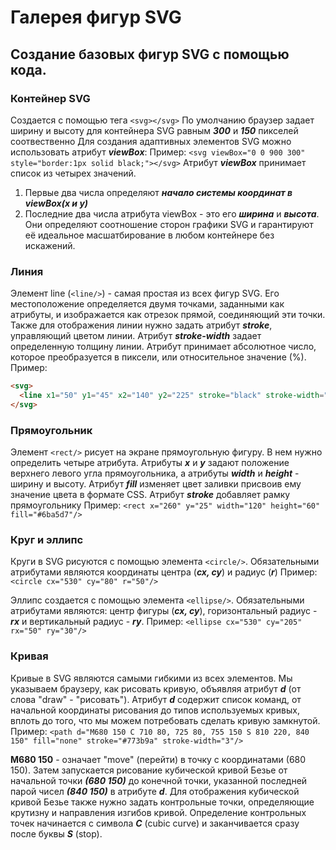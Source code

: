 # Галерея фигур SVG

## Cоздание базовых фигур SVG с помощью кода.

### Контейнер SVG

Создается с помощью тега `<svg></svg>`
По умолчанию браузер задает ширину и высоту для контейнера SVG равным **_300_** и **_150_** пикселей соотвественно
Для создания адаптивных элементов SVG можно использовать атрибут **_viewBox_**:
Пример: `<svg viewBox="0 0 900 300" style="border:1px solid black;"></svg>`
Атрибут **_viewBox_** принимает список из четырех значений.

1. Первые два числа определяют **_начало системы координат в viewBox(x и y)_**
2. Последние два числа атрибута viewBox - это его **_ширина_** и **_высота_**. Они определяют соотношение сторон графики SVG и гарантируют её идеальное масшатбирование в любом контейнере без искажений.

### Линия

Элемент line (`<line/>`) - самая простая из всех фигур SVG. Его местоположение определяется двумя точками, заданными как атрибуты, и изображается как отрезок прямой, соединяющий эти точки.
Также для отображения линии нужно задать атрибут **_stroke_**, управляющий цветом линии.
Атрибут **_stroke-width_** задает определенную толщину линии. Атрибут принимает абсолютное число, которое преобразуется в пиксели, или относительное значение (%).
Пример:

```html
<svg>
  <line x1="50" y1="45" x2="140" y2="225" stroke="black" stroke-width="3" />
</svg>
```

### Прямоугольник

Элемент `<rect/>` рисует на экране прямоугольную фигуру. В нем нужно определить четыре атрибута. Атрибуты **_x_** и **_y_** задают положение верхнего левого угла прямоугольника, а атрибуты **_width_** и **_height_** - ширину и высоту.
Атрибут **_fill_** изменяет цвет заливки присвоив ему значение цвета в формате CSS.
Атрибут **_stroke_** добавляет рамку прямоугольнику
Пример:
`<rect x="260" y="25" width="120" height="60" fill="#6ba5d7"/>`

### Круг и эллипс

Круги в SVG рисуются с помощью элемента `<circle/>`.
Обязательными атрибутами являются координаты центра (**_cx, cy_**) и радиус (**_r_**)
Пример:
`<circle cx="530" cy="80" r="50"/>`

Эллипс создается с помощью элемента `<ellipse/>`.
Обязательными атрибутами являются: центр фигуры (**_cx, cy_**), горизонтальный радиус - **_rx_** и вертикальный радиус - **_ry_**.
Пример:
`<ellipse cx="530" cy="205" rx="50" ry="30"/>`

### Кривая

Кривые в SVG являются самыми гибкими из всех элементов.
Мы указываем браузеру, как рисовать кривую, объявляя атрибут **_d_** (от слова "draw" - "рисовать"). Атрибут **_d_** содержит список команд, от начальной координаты рисования до типов используемых кривых, вплоть до того, что мы можем потребовать сделать кривую замкнутой.
Пример:
`<path d="M680 150 C 710 80, 725 80, 755 150 S 810 220, 840 150" fill="none" stroke="#773b9a" stroke-width="3"/>`

**M680 150** - означает "move" (перейти) в точку с координатами (680 150). Затем запускается рисование кубической кривой Безье от начальной точки **_(680 150)_** до конечной точки, указанной последней парой чисел **_(840 150)_** в атрибуте **_d_**. Для отображения кубической кривой Безье также нужно задать контрольные точки, определяющие крутизну и направления изгибов кривой. Определение контрольных точек начинается с символа **_C_** (cubic curve) и заканчивается сразу после буквы **_S_** (stop).
